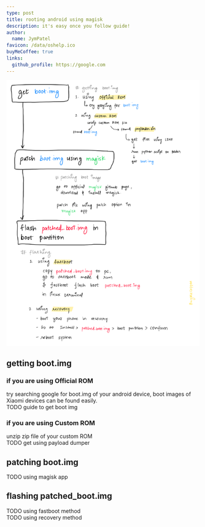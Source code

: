 ```yaml
---
type: post
title: rooting android using magisk
description: it's easy once you follow guide!
author:
  name: JymPatel
favicon: /data/oshelp.ico
buyMeCoffee: true
links:
  github_profile: https://google.com
---
```


![Quick View](./quickView.png)  

## getting boot.img  

### if you are using Official ROM  
try searching google for boot.img of your android device, boot images of Xiaomi devices can be found easily.  
TODO guide to get boot img  

### if you are using Custom ROM  
unzip zip file of your custom ROM  
TODO get using payload dumper  

## patching boot.img  
TODO using magisk app

## flashing patched_boot.img  
TODO using fastboot method  
TODO using recovery method